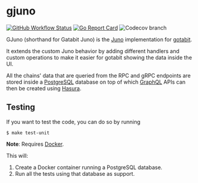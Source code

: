 # gjuno
[![GitHub Workflow Status](https://img.shields.io/github/workflow/status/gotabit/gjuno/Tests)](https://github.com/gotabit/gjuno/actions?query=workflow%3ATests)
[![Go Report Card](https://goreportcard.com/badge/github.com/gotabit/gjuno)](https://goreportcard.com/report/github.com/gotabit/gjuno)
![Codecov branch](https://img.shields.io/codecov/c/github/gotabit/gjuno/cosmos/v0.40.x)

GJuno (shorthand for Gatabit Juno) is the [Juno](https://github.com/gotabit/gjuno) implementation
for [gotabit](https://github.com/gotabit/gotabit).

It extends the custom Juno behavior by adding different handlers and custom operations to make it easier for gotabit
showing the data inside the UI.

All the chains' data that are queried from the RPC and gRPC endpoints are stored inside
a [PostgreSQL](https://www.postgresql.org/) database on top of which [GraphQL](https://graphql.org/) APIs can then be
created using [Hasura](https://hasura.io/).


## Testing
If you want to test the code, you can do so by running

```shell
$ make test-unit
```

**Note**: Requires [Docker](https://docker.com).

This will:
1. Create a Docker container running a PostgreSQL database.
2. Run all the tests using that database as support.


